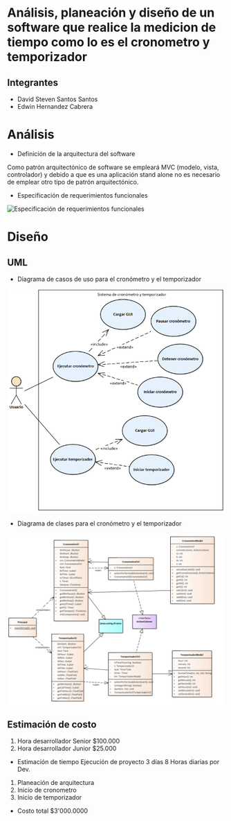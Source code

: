 # Análisis, planeación y diseño de un software que realice la medicion de tiempo como lo es el cronometro y temporizador

## Integrantes
* David Steven Santos Santos
* Edwin Hernandez Cabrera

# Análisis

* Definición de la arquitectura del software

Como patrón arquitectónico de software se empleará MVC (modelo, vista, controlador) y debido a que es una aplicación stand alone no es necesario de emplear otro tipo de patrón arquitectónico.

* Especificación de requerimientos funcionales

![Especificación de requerimientos funcionales](https://github.com/davidssantoss/cronometroFIS/blob/main/uml/images/Especificaci%C3%B3n%20de%20requerimientos%20funcionales.PNG)

# Diseño

## UML

* Diagrama de casos de uso para el cronómetro y el temporizador

![Diagrama de casos de uso](https://github.com/davidssantoss/cronometroFIS/blob/main/uml/images/Caso%20de%20uso.PNG)

* Diagrama de clases para el cronómetro y el temporizador

![Diagrama de clases](https://github.com/davidssantoss/cronometroFIS/blob/main/uml/images/Diagrama%20de%20clases.PNG)

## Estimación de costo
1. Hora desarrollador Senior $100.000
2. Hora desarrollador Junior $25.000

* Estimación de tiempo
Ejecución de proyecto 3 días 8 Horas diarias por Dev.
1. Planeación de arquitectura
2. Inicio de cronometro
3. Inicio de temporizador

* Costo total
$3'000.0000

